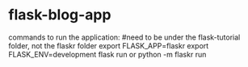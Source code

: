 # flask-blog-app

commands to run the application: 
  #need to be under the flask-tutorial folder, not the flaskr folder
  export FLASK_APP=flaskr
  export FLASK_ENV=development
  flask run or python -m flaskr run 
